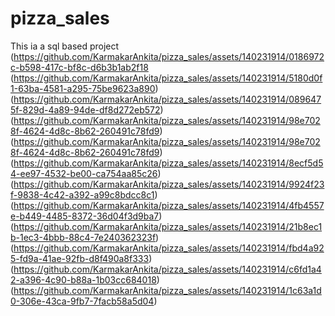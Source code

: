 # pizza_sales
This ia a sql based project
(https://github.com/KarmakarAnkita/pizza_sales/assets/140231914/0186972c-b598-417c-bf8c-d6b3b1ab2f18
(https://github.com/KarmakarAnkita/pizza_sales/assets/140231914/5180d0f1-63ba-4581-a295-75be9623a890)
(https://github.com/KarmakarAnkita/pizza_sales/assets/140231914/0896475f-829d-4a89-94de-df8d272eb572)
(https://github.com/KarmakarAnkita/pizza_sales/assets/140231914/98e7028f-4624-4d8c-8b62-260491c78fd9)
(https://github.com/KarmakarAnkita/pizza_sales/assets/140231914/98e7028f-4624-4d8c-8b62-260491c78fd9)
(https://github.com/KarmakarAnkita/pizza_sales/assets/140231914/8ecf5d54-ee97-4532-be00-ca754aa85c26)
(https://github.com/KarmakarAnkita/pizza_sales/assets/140231914/9924f23f-9838-4c42-a392-a99c8bdcc8c1)
(https://github.com/KarmakarAnkita/pizza_sales/assets/140231914/4fb4557e-b449-4485-8372-36d04f3d9ba7)
(https://github.com/KarmakarAnkita/pizza_sales/assets/140231914/21b8ec1b-1ec3-4bbb-88c4-7e240362323f)
(https://github.com/KarmakarAnkita/pizza_sales/assets/140231914/fbd4a925-fd9a-41ae-92fb-d8f490a8f333)
(https://github.com/KarmakarAnkita/pizza_sales/assets/140231914/c6fd1a42-a396-4c90-b88a-1b03cc684018)
(https://github.com/KarmakarAnkita/pizza_sales/assets/140231914/1c63a1d0-306e-43ca-9fb7-7facb58a5d04)
